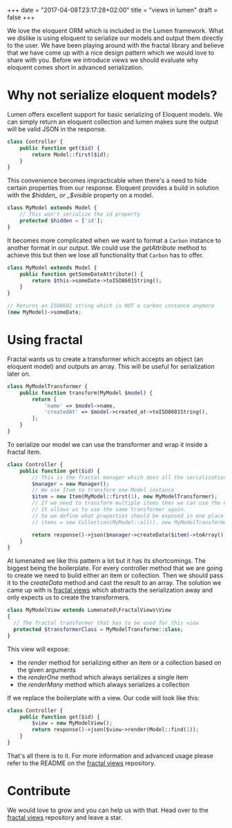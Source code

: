 +++
date = "2017-04-08T23:17:28+02:00"
title = "views in lumen"
draft = false
+++

We love the eloquent ORM which is included in the Lumen framework.
What we dislike is using eloquent to serialize our models and output them directly to the user.
We have been playing around with the fractal library and believe that we have come up with a nice design pattern which we would love to share with you. Before we introduce views we should evaluate why eloquent comes short in advanced serialization.

# Why not serialize eloquent models?

Lumen offers excellent support for basic serializing of Eloquent models. We can simply return an eloquent collection and lumen makes sure the output will be valid JSON in the response.

```php
class Controller {
    public function get($id) {
        return Model::first($id);
    }
}
```

This convenience becomes impracticable when there's a need to hide certain properties from our response.
Eloquent provides a build in solution with the _$hidden_ or _$visible_ property on a model.

```php
class MyModel extends Model {
    // This won't serialize the id property
    protected $hidden = ['id'];
}
```

It becomes more complicated when we want to format a `Carbon` instance to another format in our output.
We could use the _getAttribute_ method to achieve this but then we lose all functionality that `Carbon` has to offer.

```php
class MyModel extends Model {
    public function getSomeDateAttribute() {
        return $this->someDate->toISO8601String();
    }
}

// Returns an ISO8601 string which is NOT a carbon instance anymore
(new MyModel)->someDate;
```

# Using fractal
Fractal wants us to create a transformer which accepts an object (an eloquent model) and outputs an array.
This will be useful for serialization later on.

```php
class MyModelTransformer {
    public function transform(MyModel $model) {
        return [
            'name' => $model->name,
            'createdAt' => $model->created_at->toISO8601String(),
        ];
    }
}
```

To serialize our model we can use the transformer and wrap it inside a fractal item.

```php
class Controller {
    public function get($id) {
        // This is the fractal manager which does all the serialization
        $manager = new Manager();
        // We use Item to transform one Model instance
        $item = new Item(MyModel::first(1), new MyModelTransformer);
        // If we need to transform multiple items then we can use the Collection type.
        // It allows us to use the same transformer again.
        // So we define what properties should be exposed in one place only
        // items = new Collection(MyModel::all(). new MyModelTransformer);

        return response()->json($manager->createData($item)->toArray());
    }
}
```

At lumenated we like this pattern a lot but it has its shortcomings.
The biggest being the boilerplate. For every controller method that we are going to create we need to build either an item or collection. Then we should pass it to the _createData_ method and cast the result to an array. The solution we came up with is [fractal views] which abstracts the serialization away and only expects us to create the transformers.

```php
class MyModelView extends Lumenated\FractalViews\View
{
  // The fractal transformer that has to be used for this view
  protected $transformerClass = MyModelTransforme::class;
}
```

This view will expose:
- the _render_ method for serializing either an item or a collection based on the given arguments
- the _renderOne_ method which always serializes a single item
- the _renderMany_ method which always serializes a collection

If we replace the boilerplate with a view. Our code will look like this:

```php
class Controller {
    public function get($id) {
        $view = new MyModelView();
        return response()->json($view->render(Model::find(1));
    }
}
```

That's all there is to it. For more information and advanced usage please refer to the README on the [fractal views] repository.

# Contribute
We would love to grow and you can help us with that. Head over to the [fractal views] repository and leave a star.

[fractal views]: https://github.com/lumenated/fractal-views